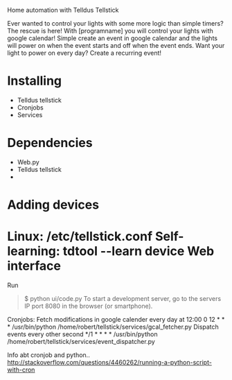 Home automation with Telldus Tellstick

Ever wanted to control your lights with some more logic than simple timers? The rescue is here! With [programname] you will 
control your lights with google calendar! Simple create an event in google calendar and the lights will power on when the event starts 
and off when the event ends. Want your light to power on every day? Create a recurring event!

Installing
==========
* Telldus tellstick
* Cronjobs
* Services

Dependencies
============
* Web.py
* Telldus tellstick
* 

Adding devices
==============
Linux:
/etc/tellstick.conf
Self-learning:
tdtool --learn device
Web interface
=============
Run
> $ python ui/code.py
To start a development server, go to the servers IP port 8080 in the browser (or smartphone).

Cronjobs:
Fetch modifications in google calender every day at 12:00
0 12 * * * /usr/bin/python /home/robert/tellstick/services/gcal_fetcher.py
Dispatch events every other second
*/1 * * * * /usr/bin/python /home/robert/tellstick/services/event_dispatcher.py

Info abt cronjob and python..
http://stackoverflow.com/questions/4460262/running-a-python-script-with-cron